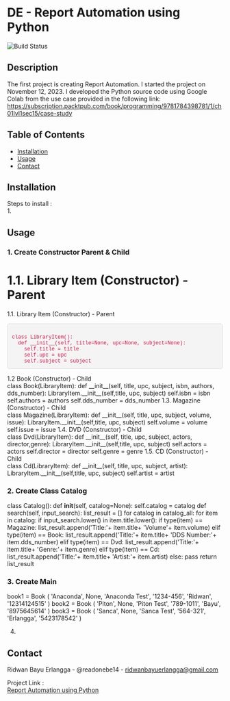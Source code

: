 # DE - Report Automation using Python

![Build Status](https://img.shields.io/badge/build-passing-brightgreen)

<style>
        pre {
            background-color: #f4f4f4;
            padding: 10px;
            border: 1px solid #ddd;
            border-radius: 5px;
            overflow-x: auto;
        }
        code {
            font-family: 'Courier New', Courier, monospace;
            color: #d14;
        }
</style>

## Description
The first project is creating Report Automation. I started the project on November 12, 2023. I developed the Python source code using Google Colab from the use case provided in the following link: https://subscription.packtpub.com/book/programming/9781784398781/1/ch01lvl1sec15/case-study

## Table of Contents
- [Installation](#installation)
- [Usage](#usage)
- [Contact](#contact)

## Installation
Steps to install :<br>
1. 

## Usage
### 1. Create Constructor Parent & Child

<body>
<h1>1.1.  Library Item (Constructor) - Parent</h1>
<p>1.1.  Library Item (Constructor) - Parent</p>
<pre><code>
class LibraryItem():
  def __init__(self, title=None, upc=None, subject=None):
    self.title = title
    self.upc = upc
    self.subject = subject
</pre></code>
1.2 Book (Constructor) - Child <br>
class Book(LibraryItem):
  def __init__(self, title, upc, subject, isbn, authors, dds_number):
    LibraryItem.__init__(self,title, upc, subject)
    self.isbn = isbn
    self.authors = authors
    self.dds_number = dds_number
1.3. Magazine (Constructor) - Child <br>
class Magazine(LibraryItem):
    def __init__(self, title, upc, subject, volume, issue):
        LibraryItem.__init__(self,title, upc, subject)
        self.volume = volume
        self.issue = issue
1.4. DVD (Constructor) - Child <br>
class Dvd(LibraryItem):
    def __init__(self, title, upc, subject, actors, director,genre):
        LibraryItem.__init__(self,title, upc, subject)
        self.actors = actors
        self.director = director
        self.genre = genre
1.5. CD (Constructor) - Child <br>
class Cd(LibraryItem):
    def __init__(self, title, upc, subject, artist):
        LibraryItem.__init__(self,title, upc, subject)
        self.artist = artist

### 2. Create Class Catalog


class Catalog():
    def __init__(self, catalog=None):
        self.catalog = catalog
    def search(self, input_search):
        list_result = []
        for catalog in catalog_all:
            for item in catalog:
                if input_search.lower() in item.title.lower():
                    if type(item) == Magazine:
                        list_result.append('Title:'+ item.title+ 'Volume'+ item.volume)
                    elif type(item) == Book:
                        list_result.append('Title:'+ item.title+ 'DDS Number:'+ item.dds_number)
                    elif type(item) == Dvd:
                        list_result.append('Title:'+ item.title+ 'Genre:'+ item.genre)
                    elif type(item) == Cd:
                        list_result.append('Title:'+ item.title+ 'Artist:'+ item.artist)
                    else:
                        pass
        return list_result

### 3. Create Main


<!--self, title, upc, subject, isbn, authors, dds_number-->
book1 = Book (
    'Anaconda',
    None,
    'Anaconda Test',
    '1234-456',
    'Ridwan',
    '12314124515'
)
book2 = Book (
    'Piton',
    None,
    'Piton Test',
    '789-1011',
    'Bayu',
    '8975645614'
)
book3 = Book (
    'Sanca',
    None,
    'Sanca Test',
    '564-321',
    'Erlangga',
    '5423178542'
)

4. 


## Contact
Ridwan Bayu Erlangga - @readonebe14 - ridwanbayuerlangga@gmail.com

Project Link : <br>
[Report Automation using Python](https://github.com/readonebe14/learn-project/blob/portfolio/project/1.%20Report%20Automation/Project1%20-%20Report%20Automation.ipynb)

